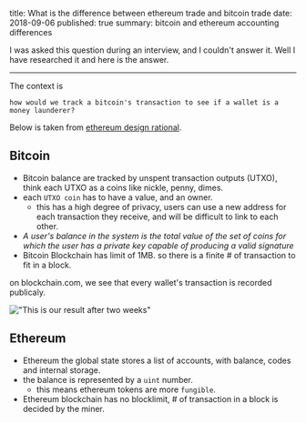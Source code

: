 title: What is the difference between ethereum trade and bitcoin trade
date: 2018-09-06
published: true
summary: bitcoin and ethereum accounting differences

I was asked this question during an interview, and I couldn't answer it. Well I have researched it and here is the answer.

--- 

The context is

`how would we track a bitcoin's transaction to see if a wallet is a money launderer?`

Below is taken from [ethereum design rational](https://github.com/ethereum/wiki/wiki/Design-Rationale#accounts-and-not-utxos).
## Bitcoin 
- Bitcoin balance are tracked by unspent transaction outputs (UTXO), think each UTXO as a coins like nickle, penny, dimes.
- each `UTXO coin` has to have a value, and an owner. 
    * this has a high degree of privacy, users can use a new address for each transaction they receive, and will be difficult to link to each other. 
- _A user's balance in the system is the total value of the set of coins for which the user has a private key capable of producing a valid signature_
- Bitcoin Blockchain has limit of 1MB. so there is a finite # of transaction to fit in a block.

on blockchain.com, we see that every wallet's transaction is recorded publicaly.

!["This is our result after two weeks"]({static}/images/blockchain.png)

## Ethereum
- Ethereum the global state stores a list of accounts, with balance, codes and internal storage. 
- the balance is represented by a `uint` number. 
    * this means ethereum tokens are more `fungible`.
- Ethereum blockchain has no blocklimit, # of transaction in a block is decided by the miner. 